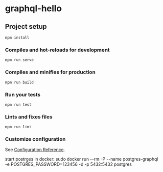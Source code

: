 # graphql-hello

## Project setup
```
npm install
```

### Compiles and hot-reloads for development
```
npm run serve
```

### Compiles and minifies for production
```
npm run build
```

### Run your tests
```
npm run test
```

### Lints and fixes files
```
npm run lint
```

### Customize configuration
See [Configuration Reference](https://cli.vuejs.org/config/).


start postrges in docker:
sudo docker run --rm -P --name postgres-graphql -e POSTGRES_PASSWORD=123456 -d -p 5432:5432 postgres